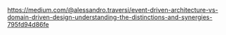 https://medium.com/@alessandro.traversi/event-driven-architecture-vs-domain-driven-design-understanding-the-distinctions-and-synergies-795fd94d86fe
